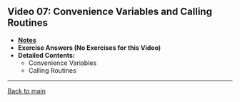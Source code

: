 ## Video 07: Convenience Variables and Calling Routines

- **[Notes](notes.md)**
- **Exercise Answers (No Exercises for this Video)**
- **Detailed Contents:**
  - Convenience Variables
  - Calling Routines

---
 
[Back to main](https://github.com/rot0xd/SecurityTube/blob/master/SGDE/README.md)
